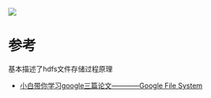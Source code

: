 

![](../../pic/2020-05-04-22-54-44.png)




# 参考

基本描述了hdfs文件存储过程原理

- [小白带你学习google三篇论文————Google File System](https://zhuanlan.zhihu.com/p/50825652)